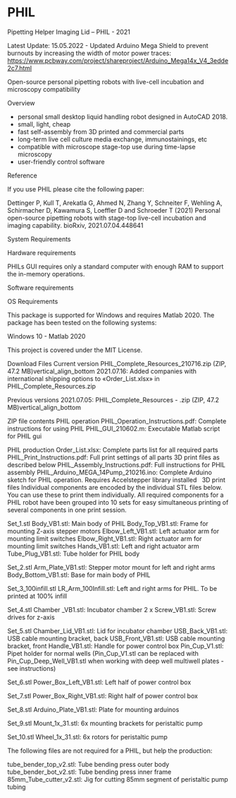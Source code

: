 

# PHIL

Pipetting Helper Imaging Lid – PHIL - 2021

Latest Update:
15.05.2022 - Updated Arduino Mega Shield to prevent burnouts by increasing the width of motor power traces:
https://www.pcbway.com/project/shareproject/Arduino_Mega14x_V4_3edde2c7.html

Open-source personal pipetting robots with live-​cell incubation and microscopy compatibility

Overview
- personal small desktop liquid handling robot designed in AutoCAD 2018.
- small, light, cheap
- fast self-​assembly from 3D printed and commercial parts
- long-​term live cell culture media exchange, immunostainings, etc
- compatible with microscope stage-​top use during time-​lapse microscopy
- user-​friendly control software

Reference

If you use PHIL please cite the following paper:

Dettinger P, Kull T, Arekatla G, Ahmed N, Zhang Y, Schneiter F, Wehling A, Schirmacher D, Kawamura S, Loeffler D and Schroeder T (2021)
Personal open-source pipetting robots with stage-top live-cell incubation and imaging capability.
bioRxiv, 2021.07.04.448641

System Requirements

Hardware requirements

PHILs GUI requires only a standard computer with enough RAM to support the in-memory operations.

Software requirements

OS Requirements

This package is supported for Windows and requires Matlab 2020. The package has been tested on the following systems:

Windows 10 - Matlab 2020

This project is covered under the MIT License.

Download Files
Current version
PHIL_Complete_Resources_210716.zip (ZIP, 47.2 MB)vertical_align_bottom
2021.07.16: Added companies with international shipping options to «Order_List.xlsx» in PHIL_Complete_Resources.zip

Previous versions
2021.07.05: PHIL_Complete_Resources - .zip (ZIP, 47.2 MB)vertical_align_bottom

ZIP file contents
PHIL operation
PHIL_Operation_Instructions.pdf: Complete instructions for using PHIL
PHIL_GUI_210602.m: Executable Matlab script for PHIL gui

PHIL production
Order_List.xlsx: Complete parts list for all required parts
PHIL_Print_Instructions.pdf: Full print settings of all parts
3D print files as described below
PHIL_Assembly_Instructions.pdf: Full instructions for PHIL assembly
PHIL_Arduino_MEGA_14Pump_210216.ino: Complete Arduino sketch for PHIL operation. Requires Accelstepper library installed
 
3D print files
Individual components are encoded by the individual STL files below. You can use these to print them individually.
All required components for a PHIL robot have been grouped into 10 sets for easy simultaneous printing of several components in one print session.

Set_1.stl
Body_VB1.stl: Main body of PHIL
Body_Top_VB1.stl: Frame for mounting Z-axis stepper motors
Elbow_Left_VB1.stl: Left actuator arm for mounting limit switches
Elbow_Right_VB1.stl: Right actuator arm for mounting limit switches
Hands_VB1.stl: Left and right actuator arm
Tube_Plug_VB1.stl: Tube holder for PHIL body

Set_2.stl
Arm_Plate_VB1.stl: Stepper motor mount for left and right arms
Body_Bottom_VB1.stl: Base for main body of PHIL
 
 
Set_3_100infill.stl
LR_Arm_100Infill.stl: Left and right arms for PHIL. To be printed at 100% infill


Set_4.stl
Chamber _VB1.stl: Incubator chamber
2 x Screw_VB1.stl: Screw drives for z-axis
 
 
Set_5.stl
Chamber_Lid_VB1.stl: Lid for incubator chamber
USB_Back_VB1.stl: USB cable mounting bracket, back
USB_Front_VB1.stl: USB cable mounting bracket, front
Handle_VB1.stl: Handle for power control box
Pin_Cup_V1.stl: Pipet holder for normal wells
(Pin_Cup_V1.stl can be replaced with Pin_Cup_Deep_Well_VB1.stl when working with deep well multiwell plates - see instructions)
 
 
Set_6.stl
Power_Box_Left_VB1.stl: Left half of power control box
 
 
Set_7.stl
Power_Box_Right_VB1.stl: Right half of power control box
 
 
Set_8.stl
Arduino_Plate_VB1.stl: Plate for mounting arduinos
 
 
Set_9.stl
Mount_1x_31.stl: 6x mounting brackets for peristaltic pump
 
 
Set_10.stl
Wheel_1x_31.stl: 6x rotors for peristaltic pump


The following files are not required for a PHIL, but help the production:

tube_bender_top_v2.stl: Tube bending press outer body
tube_bender_bot_v2.stl: Tube bending press inner frame
85mm_Tube_cutter_v2.stl: Jig for cutting 85mm segment of peristaltic pump tubing
